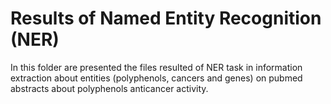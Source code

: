 <h1>Results of Named Entity Recognition (NER)</h1>
<p>In this folder are presented the files resulted of NER task in information extraction about entities (polyphenols, cancers and genes)  on pubmed abstracts about polyphenols anticancer activity. </p>
